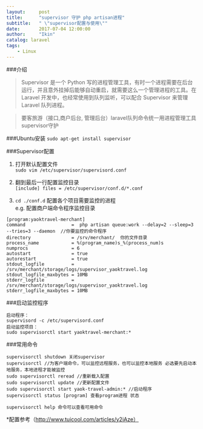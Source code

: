 ```yaml
---
layout:     post
title:      "supervisor 守护 php artisan进程"
subtitle:   " \"supervisor配置与使用\""
date:       2017-07-04 12:00:00
author:     "Ikin"
catalog: laravel
tags:
    - Linux
---
```


###介绍
>Supervisor 是一个 Python 写的进程管理工具，有时一个进程需要在后台运行，并且意外挂掉后能够自动重启，就需要这么一个管理进程的工具。在 Laravel 开发中，也经常使用到队列监听，可以配合 Supervisor 来管理 Laravel 队列进程。  

>要客旅游（接口,商户后台, 管理后台）laravel队列命令统一用进程管理工具supervisor守护

###Ubuntu安装
`sudo apt-get install supervisor`

###Supervisor配置

1. 打开默认配置文件  
`sudo vim /etc/supervisor/supervisord.conf`  

2. 翻到最后一行配置监控目录  
`[include]
files = /etc/supervisor/conf.d/*.conf`

3. `cd ./conf.d` 配置各个项目需要监控的进程  
e.g. 配置商户端命令程序监控目录

```
[program:yaoktravel-merchant]
command                 =  php artisan queue:work --delay=2 --sleep=3 --tries=3 --daemon  //你要监控的命令程序
directory               = /srv/merchant/  你的文件目录
process_name            = %(program_name)s_%(process_num)s
numprocs                = 6
autostart               = true
autorestart             = true
stdout_logfile          = /srv/merchant/storage/logs/supervisor_yaoktravel.log
stdout_logfile_maxbytes = 10MB
stderr_logfile          = /srv/merchant/storage/logs/supervisor_yaoktravel.log
stderr_logfile_maxbytes = 10MB
```
###启动监控程序
```
启动程序：
supervisord -c /etc/supervisord.conf 
启动监控项目：
sudo supervisorctl start yaoktravel-merchant:*
```
###常用命令
```
supervisorctl shutdown 关闭supervisor
supervisorctl //为客户端命令，可以监控远程服务，也可以监控本地服务 必选要先启动本地服务，本地进程才能被监控
sudo supervisorctl reread //重新载入配置
sudo supervisorctl update //更新配置文件
sudo supervisorctl start yaok-travel-admin:* //启动程序
supervisorctl status [program] 查看program进程 状态

supervisorctl help 命令可以查看可用命令
```

*配置参考（http://www.tuicool.com/articles/y2iAze）